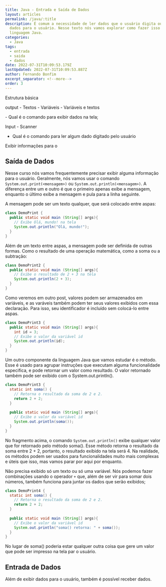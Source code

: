 ```yaml
---
title: Java - Entrada e Saída de Dados
layout: articles
permalink: /java/:title
description: É comum a necessidade de ler dados que o usuário digita ou mostrar
  dados para o usuário. Nesse texto nós vamos explorar como fazer isso usando a
  linguagem Java.
categories:
  - Java
tags:
  - entrada
  - saida
  - dados
date: 2022-07-31T10:09:53.179Z
lastUpdated: 2022-07-31T10:09:53.887Z
author: Fernando Bonfim
excerpt_separator: <!--more-->
order: 3
---
```

Estrutura básica

output - Textos - Variáveis - Variáveis e textos

\- Qual é o comando para exibir dados na tela;

Input - Scanner

* Qual é o comando para ler algum dado digitado pelo usuário

Exibir informações para o

## Saída de Dados

Nesse curso nós vamos frequentemente precisar exibir alguma informação para o usuário. Geralmente, nós vamos usar o comando `System.out.print(<mensagem>)` ou `System.out.println(<mensagem>)`.  A diferença entre um e outro é que o primeiro apenas exibe a mensagem, enquanto o último exibe a mensagem e pula para a linha seguinte.

A mensagem pode ser um texto qualquer, que será colocado entre aspas:

```java
class DemoPrint {
  public static void main (String[] args){
    // Exibe Olá, mundo! na tela
    System.out.println("Olá, mundo!");
  }
}
```

Além de um texto entre aspas, a mensagem pode ser definida de outras formas. Como o resultado de uma operação matemática, como a soma ou a subtração:

```java
class DemoPrint2 {
  public static void main (String[] args){
    // Exibe o resultado de 2 + 3 na tela
    System.out.println(2 + 3);
  }
}
```

 Como veremos em outro post, valores podem ser armazenados em variáveis, e as varáveis também podem ter seus valores exibidos com essa declaração. Para isso, seu identificador é incluído sem colocá-lo entre aspas.

```java
class DemoPrint3 {
  public static void main (String[] args){
    int id = 3;
    // Exibe o valor da variável id
    System.out.println(id);
  }
}
```

Um outro componente da linguagem Java que vamos estudar é o método. Esse é usado para agrupar instruções que executam alguma funcionalidade especifica, e pode retornar um valor como resultado. O valor retornado também pode ser exibido com o System.out.println().

```java
class DemoPrint3 {
  static int soma() {
    // Retorna o resultado da soma de 2 e 2.
    return 2 + 2;
  }
  
  public static void main (String[] args){
    // Exibe o valor da variável id
    System.out.println(soma());
  }
}
```

No fragmento acima, o comando `System.out.println()` exibe qualquer valor que for retornado pelo método soma(). Esse método retorna o resultado da soma entre 2 + 2, portanto, o resultado exibido na tela será 4. Na realidade, os métodos podem ser usados para funcionalidades muito mais complexas e úteis que isso, mas vamos parar por aqui por enquanto.

Não precisa exibido só um texto ou só uma variável.  Nós podemos fazer combinações usando o operador `+`  que,  além de ser vir para somar dois números, também funciona para juntar os dados que serão exibidos;

```java
class DemoPrint4 {
  static int soma() {
    // Retorna o resultado da soma de 2 e 2.
    return 2 + 2;
  }
  
  public static void main (String[] args){
    // Exibe o valor da variável id
    System.out.println("soma() retorna: " + soma());
  }
}
```

No lugar de soma() poderia estar qualquer outra coisa que gere um valor que pode ser impresso na tela par o usuário.

## Entrada de Dados

Além de exibir dados para o usuário, também é possível receber dados.